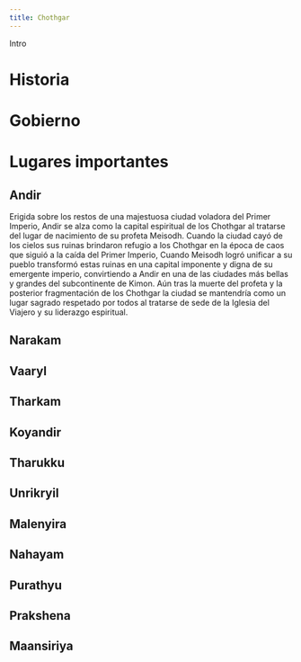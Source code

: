 ```yaml
---
title: Chothgar
---
```


Intro

# Historia



# Gobierno



# Lugares importantes

## Andir

Erigida sobre los restos de una majestuosa ciudad voladora del Primer Imperio, Andir se alza como la capital espiritual de los Chothgar al tratarse del lugar de nacimiento de su profeta Meisodh. Cuando la ciudad cayó de los cielos sus ruinas brindaron refugio a los Chothgar en la época de caos que siguió a la caída del Primer Imperio, Cuando Meisodh logró unificar a su pueblo transformó estas ruinas en una capital imponente y digna de su emergente imperio, convirtiendo a Andir en una de las ciudades más bellas y grandes del subcontinente de Kimon. Aún tras la muerte del profeta y la posterior fragmentación de los Chothgar la ciudad se mantendría como un lugar sagrado respetado por todos al tratarse de sede de la Iglesia del Viajero y su liderazgo espiritual. 

## Narakam

## Vaaryl

## Tharkam

## Koyandir

## Tharukku

## Unrikryil

## Malenyira

## Nahayam

## Purathyu

## Prakshena

## Maansiriya